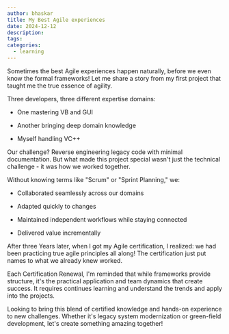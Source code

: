 ```yaml
---
author: bhaskar
title: My Best Agile experiences
date: 2024-12-12
description:
tags:
categories:
  - learning
---
```


Sometimes the best Agile experiences happen naturally, before we even know the formal frameworks! Let me share a story from my first project that taught me the true essence of agility.

Three developers, three different expertise domains:

- One mastering VB and GUI

- Another bringing deep domain knowledge

- Myself handling VC++

Our challenge? Reverse engineering legacy code with minimal documentation. But what made this project special wasn't just the technical challenge - it was how we worked together.

Without knowing terms like "Scrum" or "Sprint Planning," we:

- Collaborated seamlessly across our domains

- Adapted quickly to changes

- Maintained independent workflows while staying connected

- Delivered value incrementally

After three Years later, when I got my Agile certification, I realized: we had been practicing true agile principles all along! The certification just put names to what we already knew worked.

Each Certification Renewal, I'm reminded that while frameworks provide structure, it's the practical application and team dynamics that create success. It requires continues learning and understand the trends and apply into the projects.

Looking to bring this blend of certified knowledge and hands-on experience to new challenges. Whether it's legacy system modernization or green-field development, let's create something amazing together!
